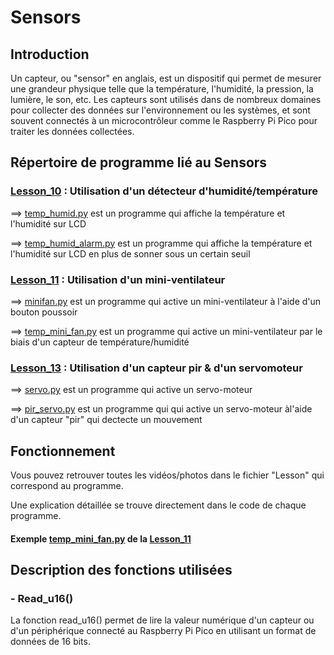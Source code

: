 # Sensors

## Introduction

Un capteur, ou "sensor" en anglais, est un dispositif qui permet de mesurer une grandeur physique telle que la température, l'humidité, la pression, la lumière, le son, etc. Les capteurs sont utilisés dans de nombreux domaines pour collecter des données sur l'environnement ou les systèmes, et sont souvent connectés à un microcontrôleur comme le Raspberry Pi Pico pour traiter les données collectées.

## Répertoire de programme lié au Sensors

### [Lesson_10](Lesson_10) : Utilisation d'un détecteur d'humidité/température

  ==> [temp_humid.py](Lesson_10/temp_humid.py) est un programme qui affiche la température et l'humidité sur LCD
  
  ==> [temp_humid_alarm.py](Lesson_10/temp_humid_alarm.py) est un programme qui affiche la température et l'humidité sur LCD en plus de sonner sous un certain seuil
  
  
### [Lesson_11](Lesson_11) : Utilisation d'un mini-ventilateur

  ==> [minifan.py](Lesson_11/minifan.py) est un programme qui active un mini-ventilateur à l'aide d'un bouton poussoir
  
  ==> [temp_mini_fan.py](Lesson_11/temp_mini_fan.py) est un programme qui active un mini-ventilateur par le biais d'un capteur de température/humidité

### [Lesson_13](Lesson_13) : Utilisation d'un capteur pir & d'un servomoteur

  ==> [servo.py](Lesson_13/servo.py) est un programme qui active un servo-moteur
  
  ==> [pir_servo.py](Lesson_13/pir_servo.py) est un programme qui qui active un servo-moteur àl'aide d'un capteur "pir" qui dectecte un mouvement
  
  
  
## Fonctionnement

Vous pouvez retrouver toutes les vidéos/photos dans le fichier "Lesson" qui correspond au programme.

Une explication détaillée se trouve directement dans le code de chaque programme.

#### Exemple [temp_mini_fan.py](Lesson_11/temp_mini_fan.py) de la [Lesson_11](Lesson_11)


## Description des fonctions utilisées

### - Read_u16()

La fonction read_u16() permet de lire la valeur numérique d'un capteur ou d'un périphérique connecté au Raspberry Pi Pico en utilisant un format de données de 16 bits.



